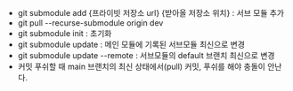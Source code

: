 - git submodule add {프라이빗 저장소 url}  {받아올 저장소 위치} : 서브 모듈 추가
- git pull --recurse-submodule origin dev
- git submodule init : 초기화
- git submodule update : 메인 모듈에 기록된 서브모듈 최신으로 변경
- git submodule update --remote : 서브모듈의 default 브랜치 최신으로 변경
- 커밋 푸쉬할 때 main 브랜치의 최신 상태에서(pull) 커밋, 푸쉬를 해야 충돌이 안난다.